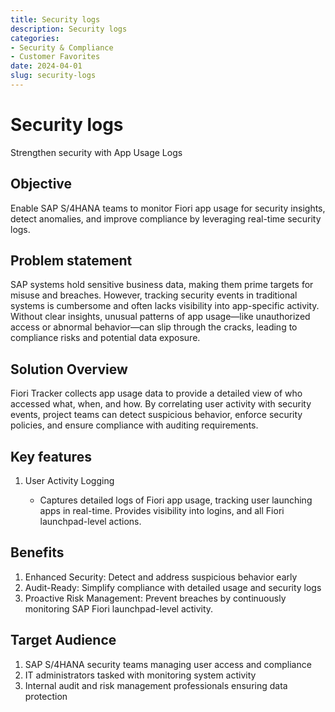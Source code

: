 ```yaml
---
title: Security logs
description: Security logs
categories: 
- Security & Compliance
- Customer Favorites
date: 2024-04-01
slug: security-logs
---
```

# Security logs

Strengthen security with App Usage Logs

<!-- more -->

## Objective 

Enable SAP S/4HANA teams to monitor Fiori app usage for security insights, detect anomalies, and improve compliance by leveraging real-time security logs.

## Problem statement

SAP systems hold sensitive business data, making them prime targets for misuse and breaches. However, tracking security events in traditional systems is cumbersome and often lacks visibility into app-specific activity. Without clear insights, unusual patterns of app usage—like unauthorized access or abnormal behavior—can slip through the cracks, leading to compliance risks and potential data exposure.

## Solution Overview

Fiori Tracker collects app usage data to provide a detailed view of who accessed what, when, and how. By correlating user activity with security events, project teams can detect suspicious behavior, enforce security policies, and ensure compliance with auditing requirements.

## Key features

1. User Activity Logging

    - Captures detailed logs of Fiori app usage, tracking user launching apps in real-time. Provides visibility into logins, and all Fiori launchpad-level actions.


## Benefits

1. Enhanced Security: Detect and address suspicious behavior early
2. Audit-Ready: Simplify compliance with detailed usage and security logs
2. Proactive Risk Management: Prevent breaches by continuously monitoring SAP Fiori launchpad-level activity.

## Target Audience

1. SAP S/4HANA security teams managing user access and compliance
2. IT administrators tasked with monitoring system activity
3. Internal audit and risk management professionals ensuring data protection
